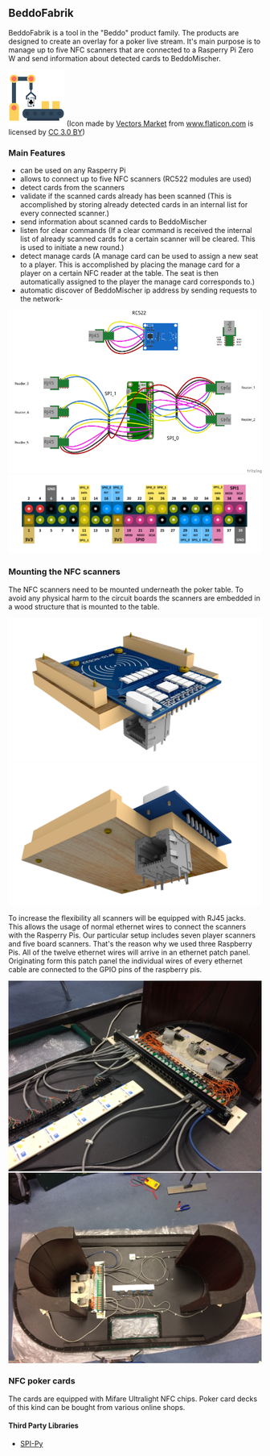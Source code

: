 ## BeddoFabrik

BeddoFabrik is a tool in the "Beddo" product family. The products are designed to create an overlay for a poker live stream.
It's main purpose is to manage up to five NFC scanners that are connected to a Rasperry Pi Zero W and send information about detected cards to BeddoMischer.

![](/build/resources/icon_112x112.png) (Icon made by <a href="https://www.flaticon.com/authors/vectors-market" title="Vectors Market">Vectors Market</a> from <a href="https://www.flaticon.com/" title="Flaticon">www.flaticon.com</a> is licensed by <a href="http://creativecommons.org/licenses/by/3.0/" title="Creative Commons BY 3.0" target="_blank">CC 3.0 BY</a>)

### Main Features
- can be used on any Rasperry Pi
- allows to connect up to five NFC scanners (RC522 modules are used)
- detect cards from the scanners
- validate if the scanned cards already has been scanned (This is accomplished by storing already detected cards in an internal list for every connected scanner.)
- send information about scanned cards to BeddoMischer
- listen for clear commands (If a clear command is received the internal list of already scanned cards for a certain scanner will be cleared. This is used to initiate a new round.)
- detect manage cards (A manage card can be used to assign a new seat to a player. This is accomplished by placing the manage card for a player on a certain NFC reader at the table. The seat is then automatically assigned to the player the manage card corresponds to.)
- automatic discover of BeddoMischer ip address by sending requests to the network- 


![](/build/resources/BeddoFabrik_wiring.png)
![](/build/resources/raspberry-pi-pinout-5-readers.png)


### Mounting the NFC scanners
The NFC scanners need to be mounted underneath the poker table. To avoid any physical harm to the circuit boards the scanners are embedded in a wood structure that is mounted to the table.

![](/build/resources/scanner_mount_single_1.png)
![](/build/resources/scanner_mount_single_2.png)

To increase the flexibility all scanners will be equipped with RJ45 jacks. This allows the usage of normal ethernet wires to connect the scanners with the Rasperry Pis.
Our particular setup includes seven player scanners and five board scanners. That's the reason why we used three Raspberry Pis. All of the twelve ethernet wires will arrive in an ethernet patch panel. Originating form this patch panel the individual wires of every ethernet cable are connected to the GPIO pins of the raspberry pis.

![](/build/resources/patch_panel.JPG)
![](/build/resources/complete_table.JPG)

### NFC poker cards
The cards are equipped with Mifare Ultralight NFC chips. Poker card decks of this kind can be bought from various online shops.

#### Third Party Libraries
* [SPI-Py](https://github.com/lthiery/SPI-Py)